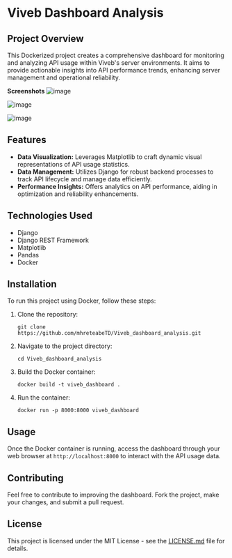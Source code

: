 # Viveb Dashboard Analysis

## Project Overview
This Dockerized project creates a comprehensive dashboard for monitoring and analyzing API usage within Viveb's server environments. It aims to provide actionable insights into API performance trends, enhancing server management and operational reliability.

**Screenshots**
![image](https://github.com/user-attachments/assets/4aef014f-502d-4570-9c07-2c10e9d2f176)

![image](https://github.com/user-attachments/assets/d8d2ba73-104b-4244-b06d-dc22200b17a3)

![image](https://github.com/user-attachments/assets/ce6312ab-7bed-4c8b-b4e7-646b53bd64e8)





## Features
- **Data Visualization:** Leverages Matplotlib to craft dynamic visual representations of API usage statistics.
- **Data Management:** Utilizes Django for robust backend processes to track API lifecycle and manage data efficiently.
- **Performance Insights:** Offers analytics on API performance, aiding in optimization and reliability enhancements.


## Technologies Used
- Django
- Django REST Framework
- Matplotlib
- Pandas
- Docker

## Installation
To run this project using Docker, follow these steps:
1. Clone the repository:
   ```
   git clone https://github.com/mhreteabeTD/Viveb_dashboard_analysis.git
   ```
2. Navigate to the project directory:
   ```
   cd Viveb_dashboard_analysis
   ```
3. Build the Docker container:
   ```
   docker build -t viveb_dashboard .
   ```
4. Run the container:
   ```
   docker run -p 8000:8000 viveb_dashboard
   ```

## Usage
Once the Docker container is running, access the dashboard through your web browser at `http://localhost:8000` to interact with the API usage data.

## Contributing
Feel free to contribute to improving the dashboard. Fork the project, make your changes, and submit a pull request.

## License
This project is licensed under the MIT License - see the [LICENSE.md](LICENSE) file for details.
